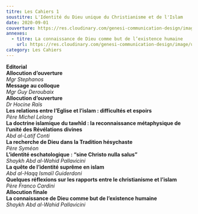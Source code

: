 ```yaml
---
titre: Les Cahiers 1
soustitre: L'Identité du Dieu unique du Christianisme et de l'Islam
date: 2020-09-01
couverture: https://res.cloudinary.com/genesi-communication-design/image/upload/v1606125410/ihei/couvertures/c01_tlacdg.jpg
annexes:
  - titre: La connaissance de Dieu comme but de l’existence humaine
    url: https://res.cloudinary.com/genesi-communication-design/image/upload/v1606736137/ihei/PDF/Les%20Cahiers/Les%20Cahiers%201/La-connaissance-de-Dieu_ok94ov.pdf
category: Les Cahiers
---
```

**Editorial**</br>
**Allocution d’ouverture**</br>
*Mgr Stephanos*</br>
**Message au colloque**</br>
*Mgr Guy Deroubaix*</br>
**Allocution d’ouverture**</br>
*Dr Hocine Raïs*</br>
**Les relations entre l’Eglise et l’islam&nbsp;: difficultés et espoirs**</br>
*Père Michel Lelong*</br>
**La doctrine islamique du tawhîd&nbsp;: la reconnaissance métaphysique de l’unité des Révélations divines**</br>
*Abd al-Latif Conti*</br>
**La recherche de Dieu dans la Tradition hésychaste**</br>
*Père Syméon*</br>
**L’identité eschatologique&nbsp;: “sine Christo nulla salus”**</br>
*Shaykh Abd al-Wahid Pallavicini*</br>
**La quête de l’identité suprême en islam**</br>
*Abd al-Haqq Ismaïl Guiderdoni*</br>
**Quelques réflexions sur les rapports entre le christianisme et l’islam**</br>
*Père Franco Cardini*</br>
**Allocution finale**</br>
**La connaissance de Dieu comme but de l’existence humaine**</br>
*Shaykh Abd al-Wahid Pallavicini*</br>